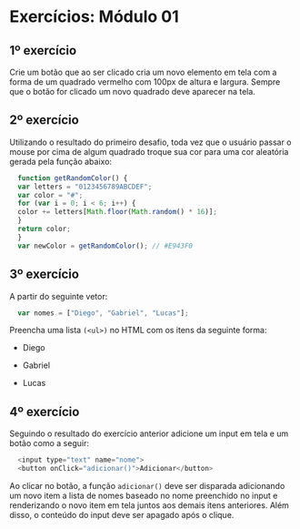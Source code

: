 # Exercícios: Módulo 01
## 1º exercício

Crie um botão que ao ser clicado cria um novo elemento em tela com a forma de um quadrado
vermelho com 100px de altura e largura. Sempre que o botão for clicado um novo quadrado deve
aparecer na tela.

## 2º exercício

Utilizando o resultado do primeiro desafio, toda vez que o usuário passar o mouse por cima de
algum quadrado troque sua cor para uma cor aleatória gerada pela função abaixo:

```javascript
  function getRandomColor() {
  var letters = "0123456789ABCDEF";
  var color = "#";
  for (var i = 0; i < 6; i++) {
  color += letters[Math.floor(Math.random() * 16)];
  }
  return color;
  }
  var newColor = getRandomColor(); // #E943F0
```
## 3º exercício

A partir do seguinte vetor:

```javascript
  var nomes = ["Diego", "Gabriel", "Lucas"];
```

Preencha uma lista ```(<ul>)``` no HTML com os itens da seguinte forma:

* Diego

* Gabriel

* Lucas

## 4º exercício

Seguindo o resultado do exercício anterior adicione um input em tela e um botão como a seguir:

```javascript
  <input type="text" name="nome">
  <button onClick="adicionar()">Adicionar</button>
```

Ao clicar no botão, a função ```adicionar()``` deve ser disparada adicionando um novo item a lista de
nomes baseado no nome preenchido no input e renderizando o novo item em tela juntos aos
demais itens anteriores. Além disso, o conteúdo do input deve ser apagado após o clique.